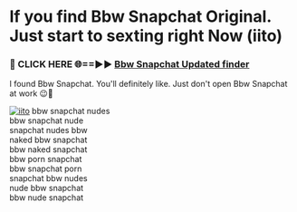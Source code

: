 # If you find Bbw Snapchat Original. Just start to sexting right Now (iito)

<h3>🔴 CLICK HERE 🌐==►► <a href="https://tinyurl.com/mtbk5fxa" rel="nofollow">Bbw Snapchat Updated finder</a></h3>

I found Bbw Snapchat. You'll definitely like. Just don't open Bbw Snapchat at work 😉💬

[![iito](https://i.imgur.com/Q8WKrnY.jpeg)](https://tinyurl.com/mtbk5fxa)
bbw snapchat nudes<br>
bbw snapchat nude<br>
snapchat nudes bbw<br>
naked bbw snapchat<br>
bbw naked snapchat<br>
bbw porn snapchat<br>
bbw snapchat porn<br>
snapchat bbw nudes<br>
nude bbw snapchat<br>
bbw nude snapchat